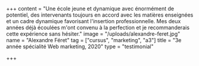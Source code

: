+++
content = "Une école jeune et dynamique avec énormément de potentiel, des intervenants toujours en accord avec les matières enseignées et un cadre dynamique favorisant l'insertion professionnelle. Mes deux années déjà écoulées m'ont convenu à la perfection et je recommanderais cette expérience sans hésiter."
image = "/uploads/alexandre-feret.jpg"
name = "Alexandre Féret"
tag = ["cursus", "marketing", "a3"]
title = "3e année spécialité Web marketing, 2020"
type = "testimonial"

+++
